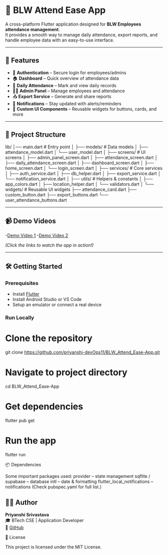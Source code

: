# 📲 BLW Attend Ease App

A cross-platform Flutter application designed for **BLW Employees attendance management**.  
It provides a smooth way to manage daily attendance, export reports, and handle employee data with an easy-to-use interface.

---

## 🚀 Features

- 🔐 **Authentication** – Secure login for employees/admins  
- 🏠 **Dashboard** – Quick overview of attendance data  
- 📅 **Daily Attendance** – Mark and view daily records  
- 👨‍💼 **Admin Panel** – Manage employees and attendance  
- 📤 **Export Service** – Generate and share reports  
- 🔔 **Notifications** – Stay updated with alerts/reminders  
- 🎨 **Custom UI Components** – Reusable widgets for buttons, cards, and more  

---

## 📂 Project Structure

lib/
│── main.dart # Entry point
│
├── models/ # Data models
│ ├── attendance_model.dart
│ └── user_model.dart
│
├── screens/ # UI screens
│ ├── admin_panel_screen.dart
│ ├── attendance_screen.dart
│ ├── daily_attendance_screen.dart
│ ├── dashboard_screen.dart
│ ├── home_screen.dart
│ └── login_screen.dart
│
├── services/ # Core services
│ ├── auth_service.dart
│ ├── db_helper.dart
│ ├── export_service.dart
│ └── notification_service.dart
│
├── utils/ # Helpers & constants
│ ├── app_colors.dart
│ ├── location_helper.dart
│ └── validators.dart
│
└── widgets/ # Reusable UI widgets
├── attendance_card.dart
├── custom_button.dart
├── export_buttons.dart
└── user_attendance_buttons.dart


---

## 📹 Demo Videos

-[Demo Video 1](demo/demo_attendease.mp4)
-[Demo Video 2](demo/Recording%202025-09-22%20221349.mp4)
 

*(Click the links to watch the app in action!)*

---

## 🛠️ Getting Started

### Prerequisites
- Install [Flutter](https://docs.flutter.dev/get-started/install)  
- Install Android Studio or VS Code  
- Setup an emulator or connect a real device  

### Run Locally
# Clone the repository
git clone https://github.com/priyanshi-devOps11/BLW_Attend_Ease-App.git

# Navigate to project directory
cd BLW_Attend_Ease-App

# Get dependencies
flutter pub get

# Run the app
flutter run

📦 Dependencies

Some important packages used:
provider – state management
sqflite / supabase – database
intl – date & formatting
flutter_local_notifications – notifications
(Check pubspec.yaml for full list.)


## 👩‍💻 Author

**Priyanshi Srivastava**  
🎓 BTech CSE | Application Developer  
🔗 [GitHub](https://github.com/priyanshi-devOps11)  

📜 License

This project is licensed under the MIT License.
